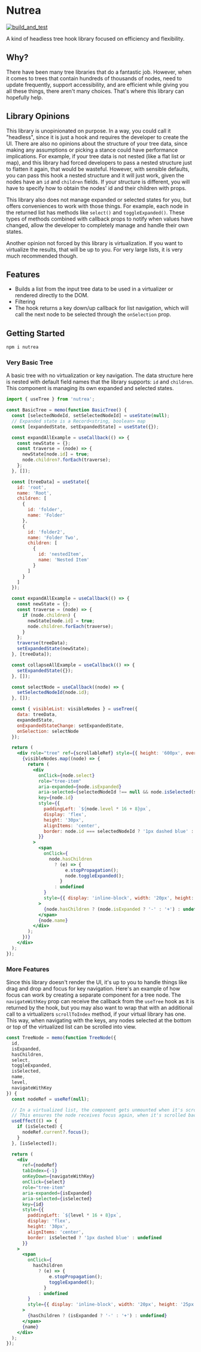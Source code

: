 # Nutrea

[![build_and_test](https://github.com/ewilliams-zoot/nutrea/actions/workflows/build_and_test.yml/badge.svg?branch=main)](https://github.com/ewilliams-zoot/nutrea/actions/workflows/build_and_test.yml)

A kind of headless tree hook library focused on efficiency and flexibility.

## Why?

There have been many tree libraries that do a fantastic job. However, when it comes to trees that contain hundreds of thousands of nodes, need to update frequently, support accessibility, and are efficient while giving you all these things, there aren't many choices. That's where this library can hopefully help.

## Library Opinions

This library is unopinionated on purpose. In a way, you could call it "headless", since it is just a hook and requires the developer to create the UI. There are also no opinions about the structure of your tree data, since making any assumptions or picking a stance could have performance implications. For example, if your tree data is not nested (like a flat list or map), and this library had forced developers to pass a nested structure just to flatten it again, that would be wasteful. However, with sensible defaults, you can pass this hook a nested structure and it will just work, given the nodes have an `id` and `children` fields. If your structure is different, you will have to specify how to obtain the nodes' id and their children with props.

This library also does not manage expanded or selected states for you, but offers conveniences to work with those things. For example, each node in the returned list has methods like `select()` and `toggleExpanded()`. These types of methods combined with callback props to notify when values have changed, allow the developer to completely manage and handle their own states.

Another opinion not forced by this library is virtualization. If you want to virtualize the results, that will be up to you. For very large lists, it is very much recommended though.

## Features

- Builds a list from the input tree data to be used in a virtualizer or rendered directly to the DOM.
- Filtering
- The hook returns a key down/up callback for list navigation, which will call the next node to be selected through the `onSelection` prop.

## Getting Started

```sh
npm i nutrea
```

### Very Basic Tree

A basic tree with no virtualization or key navigation. The data structure here is nested with default field names that the library supports: `id` and `children`. This component is managing its own expanded and selected states.

```jsx
import { useTree } from 'nutrea';

const BasicTree = memo(function BasicTree() {
  const [selectedNodeId, setSelectedNodeId] = useState(null);
  // Expanded state is a Record<string, boolean> map
  const [expandedState, setExpandedState] = useState({});

  const expandAllExample = useCallback(() => {
    const newState = {};
    const traverse = (node) => {
      newState[node.id] = true;
      node.children?.forEach(traverse);
    };
  }, []);

  const [treeData] = useState({
    id: 'root',
    name: 'Root',
    children: [
      {
        id: 'folder',
        name: 'Folder'
      },
      {
        id: 'folder2',
        name: 'Folder Two',
        children: [
          {
            id: 'nestedItem',
            name: 'Nested Item'
          }
        ]
      }
    ]
  });

  const expandAllExample = useCallback(() => {
    const newState = {};
    const traverse = (node) => {
      if (node.children) {
        newState[node.id] = true;
        node.children.forEach(traverse);
      }
    };
    traverse(treeData);
    setExpandedState(newState);
  }, [treeData]);

  const collapseAllExample = useCallback(() => {
    setExpandedState({});
  }, []);

  const selectNode = useCallback((node) => {
    setSelectedNodeId(node.id);
  }, []);

  const { visibleList: visibleNodes } = useTree({
    data: treeData,
    expandedState,
    onExpandedStateChange: setExpandedState,
    onSelection: selectNode
  });

  return (
    <div role="tree" ref={scrollableRef} style={{ height: '600px', overflow: 'auto' }}>
      {visibleNodes.map((node) => {
        return (
          <div
            onClick={node.select}
            role="tree-item"
            aria-expanded={node.isExpanded}
            aria-selected={selectedNodeId !== null && node.isSelected(selectedNodeId)}
            key={node.id}
            style={{
              paddingLeft: `${node.level * 16 + 8}px`,
              display: 'flex',
              height: '30px',
              alignItems: 'center',
              border: node.id === selectedNodeId ? '1px dashed blue' : undefined
            }}
          >
            <span
              onClick={
                node.hasChildren
                  ? (e) => {
                      e.stopPropagation();
                      node.toggleExpanded();
                    }
                  : undefined
              }
              style={{ display: 'inline-block', width: '20px', height: '25px' }}
            >
              {node.hasChildren ? (node.isExpanded ? '-' : '+') : undefined}
            </span>
            {node.name}
          </div>
        );
      })}
    </div>
  );
});
```

### More Features

Since this library doesn't render the UI, it's up to you to handle things like drag and drop and focus for key navigation. Here's an example of how focus can work by creating a separate component for a tree node. The `navigateWithKey` prop can receive the callback from the `useTree` hook as it is returned by the hook, but you may also want to wrap that with an additional call to a virtualizers `scrollToIndex` method, if your virtual library has one. This way, when navigating with the keys, any nodes selected at the bottom or top of the virtualized list can be scrolled into view.

```jsx
const TreeNode = memo(function TreeNode({
  id,
  isExpanded,
  hasChildren,
  select,
  toggleExpanded,
  isSelected,
  name,
  level,
  navigateWithKey
}) {
  const nodeRef = useRef(null);

  // In a virtualized list, the component gets unmounted when it's scrolled out of the viewport.
  // This ensures the node receives focus again, when it's scrolled back into view.
  useEffect(() => {
    if (isSelected) {
      nodeRef.current?.focus();
    }
  }, [isSelected]);

  return (
    <div
      ref={nodeRef}
      tabIndex={-1}
      onKeyDown={navigateWithKey}
      onClick={select}
      role="tree-item"
      aria-expanded={isExpanded}
      aria-selected={isSelected}
      key={id}
      style={{
        paddingLeft: `${level * 16 + 8}px`,
        display: 'flex',
        height: '30px',
        alignItems: 'center',
        border: isSelected ? '1px dashed blue' : undefined
      }}
    >
      <span
        onClick={
          hasChildren
            ? (e) => {
                e.stopPropagation();
                toggleExpanded();
              }
            : undefined
        }
        style={{ display: 'inline-block', width: '20px', height: '25px' }}
      >
        {hasChildren ? (isExpanded ? '-' : '+') : undefined}
      </span>
      {name}
    </div>
  );
});
```
